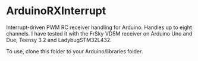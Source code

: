 # ArduinoRXInterrupt

Interrupt-driven PWM RC receiver handling for Arduino.  Handles up to eight channels. I have tested it with the FrSky VD5M receiver on Arduino Uno and Due, Teensy 3.2 and LadybugSTM32L432.

To use, clone this folder to your Arduino/libraries folder.
